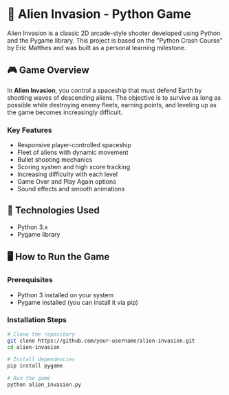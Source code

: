 # 👾 Alien Invasion - Python Game

Alien Invasion is a classic 2D arcade-style shooter developed using Python and the Pygame library. This project is based on the "Python Crash Course" by Eric Matthes and was built as a personal learning milestone.

## 🎮 Game Overview

In **Alien Invasion**, you control a spaceship that must defend Earth by shooting waves of descending aliens. The objective is to survive as long as possible while destroying enemy fleets, earning points, and leveling up as the game becomes increasingly difficult.

### Key Features

- Responsive player-controlled spaceship
- Fleet of aliens with dynamic movement
- Bullet shooting mechanics
- Scoring system and high score tracking
- Increasing difficulty with each level
- Game Over and Play Again options
- Sound effects and smooth animations

## 🚀 Technologies Used

- Python 3.x
- Pygame library

## 🖥️ How to Run the Game

### Prerequisites

- Python 3 installed on your system
- Pygame installed (you can install it via pip)

### Installation Steps

```bash
# Clone the repository
git clone https://github.com/your-username/alien-invasion.git
cd alien-invasion

# Install dependencies
pip install pygame

# Run the game
python alien_invasion.py

